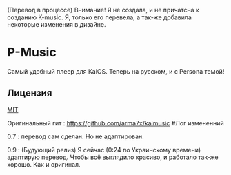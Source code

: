 (Перевод в процессе)
Внимание! Я не создала, и не причатсна к созданию K-music. Я, только его перевела, а так-же добавила некоторые изменения в дизайне.
# P-Music
Самый удобный плеер для KaiOS. Теперь на русском, и с Persona темой!
## Лицензия

[MIT](https://opensource.org/licenses/MIT)

Оригинальный гит : https://github.com/arma7x/kaimusic
#Лог измененний

0.7 : перевод сам сделан. Но не адаптирован.                                                                                                                                                                                     

0.9 : (Будующий релиз) Я сейчас (0:24 по Украинскому времени) адаптирую перевод. Чтобы всё выглядило красиво, и работало так-же хорошо. Как и оригинал.
